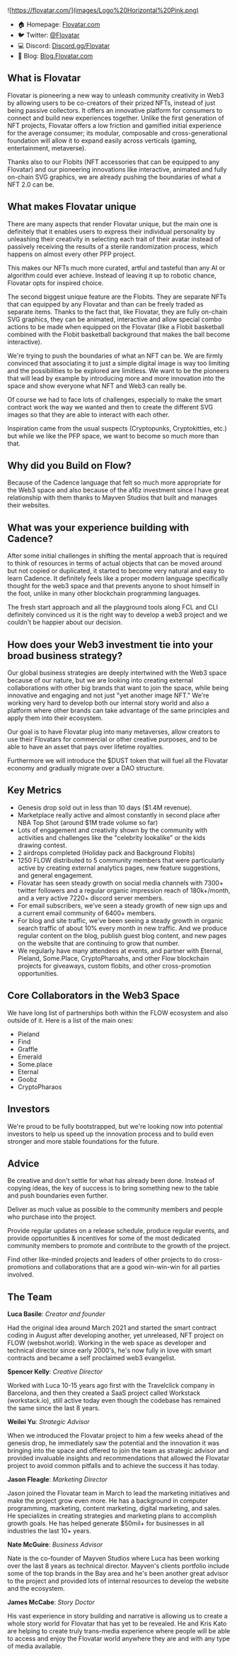 ![https://flovatar.com/](images/Logo%20Horizontal%20Pink.png)
* :house: Homepage: [Flovatar.com](https://flovatar.com)
* :bird: Twitter: [@Flovatar](https://twitter.com/flovatar)
* :computer: Discord: [Discord.gg/Flovatar](https://discord.gg/flovatar)
* :page_facing_up: Blog: [Blog.Flovatar.com](https://blog.flovatar.com)

## What is Flovatar
Flovatar is pioneering a new way to unleash community creativity in Web3 by allowing users to be co-creators of their prized NFTs, instead of just being passive collectors. It offers an innovative platform for consumers to connect and build new experiences together. Unlike the first generation of NFT projects, Flovatar offers a low friction and gamified initial experience for the average consumer; its modular, composable and cross-generational foundation will allow it to expand easily across verticals (gaming, entertainment, metaverse).

Thanks also to our Flobits (NFT accessories that can be equipped to any Flovatar) and our pioneering innovations like interactive, animated and fully on-chain SVG graphics, we are already pushing the boundaries of what a NFT 2.0 can be.

## What makes Flovatar unique
There are many aspects that render Flovatar unique, but the main one is definitely that it enables users to express their individual personality by unleashing their creativity in selecting each trait of their avatar instead of passively receiving the results of a sterile randomization process, which happens on almost every other PFP project.

This makes our NFTs much more curated, artful and tasteful than any AI or algorithm could ever achieve. Instead of leaving it up to robotic chance, Flovatar opts for inspired choice.

The second biggest unique feature are the Flobits. They are separate NFTs that can equipped by any Flovatar and than can be freely traded as separate items. Thanks to the fact that, like Flovatar, they are fully on-chain SVG graphics, they can be animated, interactive and allow special combo actions to be made when equipped on the Flovatar (like a Flobit basketball combined with the Flobit basketball background that makes the ball become interactive).

We're trying to push the boundaries of what an NFT can be. We are firmly convinced that associating it to just a simple digital image is way too limiting and the possibilities to be explored are limitless. We want to be the pioneers that will lead by example by introducing more and more innovation into the space and show everyone what NFT and Web3 can really be.

Of course we had to face lots of challenges, especially to make the smart contract work the way we wanted and then to create the different SVG images so that they are able to interact with each other.

Inspiration came from the usual suspects (Cryptopunks, Cryptokitties, etc.) but while we like the PFP space, we want to become so much more than that.

## Why did you Build on Flow?

Because of the Cadence language that felt so much more appropriate for the Web3 space and also because of the a16z investment since I have great relationship with them thanks to Mayven Studios that built and manages their websites.

## What was your experience building with Cadence?
After some initial challenges in shifting the mental approach that is required to think of resources in terms of actual objects that can be moved around but not copied or duplicated, it started to become very natural and easy to learn Cadence. It definitely feels like a proper modern language specifically thought for the web3 space and that prevents anyone to shoot himself in the foot, unlike in many other blockchain programming languages.

The fresh start approach and all the playground tools along FCL and CLI definitely convinced us it is the right way to develop a web3 project and we couldn't be happier about our decision.

## How does your Web3 investment tie into your broad business strategy?
Our global business strategies are deeply intertwined with the Web3 space because of our nature, but we are looking into creating external collaborations with other big brands that want to join the space, while being innovative and engaging and not just "yet another image NFT." We're working very hard to develop both our internal story world and also a platform where other brands can take advantage of the same principles and apply them into their ecosystem.

Our goal is to have Flovatar plug into many metaverses, allow creators to use their Flovatars for commercial or other creative purposes, and to be able to have an asset that pays over lifetime royalties. 

Furthermore we will introduce the $DUST token that will fuel all the Flovatar economy and gradually migrate over a DAO structure.

## Key Metrics
* Genesis drop sold out in less than 10 days ($1.4M revenue). 
* Marketplace really active and almost constantly in second place after NBA Top Shot (around $1M trade volume so far)
* Lots of engagement and creativity shown by the community with activities and challenges like the "celebrity lookalike" or the kids drawing contest.
* 2 airdrops completed (Holiday pack and Background Flobits)
* 1250 FLOW distributed to 5 community members that were particularly active by creating external analytics pages, new feature suggestions, and general engagement.
* Flovatar has seen steady growth on social media channels with 7300+ twitter followers and a regular organic impression reach of 180k+/month, and a very active 7220+ discord server members.
* For email subscribers, we’ve seen a steady growth of new sign ups and a current email community of 6400+ members. 
* For blog and site traffic, we’ve been seeing a steady growth in organic search traffic of about 10% every month in new traffic. And we produce regular content on the blog, publish guest blog content, and new pages on the website that are continuing to grow that number.
* We regularly have many attendees at events, and partner with Eternal, Pieland, Some.Place, CryptoPharoahs, and other Flow blockchain projects for giveaways, custom flobits, and other cross-promotion opportunities. 

## Core Collaborators in the Web3 Space
We have long list of partnerships both within the FLOW ecosystem and also outside of it.
Here is a list of the main ones:
* Pieland
* Find
* Graffle
* Emerald
* Some.place
* Eternal
* Goobz
* CryptoPharaos

## Investors
We're proud to be fully bootstrapped, but we're looking now into potential investors to help us speed up the innovation process and to build even stronger and more stable foundations for the future.

## Advice
Be creative and don't settle for what has already been done. Instead of copying ideas, the key of success is to bring something new to the table and push boundaries even further.

Deliver as much value as possible to the community members and people who purchase into the project. 

Provide regular updates on a release schedule, produce regular events, and provide opportunities & incentives for some of the most dedicated community members to promote and contribute to the growth of the project. 

Find other like-minded projects and leaders of other projects to do cross-promotions and collaborations that are a good win-win-win for all parties involved.

## The Team

**Luca Basile**:
*Creator and founder*

Had the original idea around March 2021 and started the smart contract coding in August after developing another, yet unreleased, NFT project on FLOW (webshot.world). 
Working in the web space as developer and technical director since early 2000's, he's now fully in love with smart contracts and became a self proclaimed web3 evangelist.

**Spencer Kelly**:
*Creative Director*

Worked with Luca 10-15 years ago first with the Travelclick company in Barcelona, and then they created a SaaS project called Workstack (workstack.io), still active today even though the codebase has remained the same since the last 8 years.

**Weilei Yu**:
*Strategic Advisor*

When we introduced the Flovatar project to him a few weeks ahead of the genesis drop, he immediately saw the potential and the innovation it was bringing into the space and offered to join the team as strategic advisor and provided invaluable insights and recommendations that allowed the Flovatar project to avoid common pitfalls and to achieve the success it has today.

**Jason Fleagle**:
*Marketing Director*


Jason joined the Flovatar team in March to lead the marketing initiatives and make the project grow even more. He has a background in computer programming, marketing, content marketing, digital marketing, and sales. He specializes in creating strategies and marketing plans to accomplish growth goals. He has helped generate $50mil+ for businesses in all industries the last 10+ years.

**Nate McGuire**:
*Business Advisor*

Nate is the co-founder of Mayven Studios where Luca has been working over the last 8 years as technical director. Mayven's clients portfolio include some of the top brands in the Bay area and he's been another great advisor to the project and provided lots of internal resources to develop the website and the ecosystem.

**James McCabe**:
*Story Doctor*

His vast experience in story building and narrative is allowing us to create a whole story world for Flovatar that has yet to be revealed. He and Kris Kato are helping to create truly trans-media experience where people will be able to access and enjoy the Flovatar world anywhere they are and with any type of media available.
